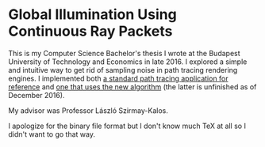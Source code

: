 # Global Illumination Using Continuous Ray Packets

This is my Computer Science Bachelor's thesis I wrote at the Budapest
University of Technology and Economics in late 2016.
I explored a simple and intuitive way to get rid of sampling noise in path
tracing rendering engines. I implemented both [a standard path tracing
application for reference][1] and [one that uses the new algorithm][2] (the
latter is unfinished as of December 2016).

My advisor was Professor László Szirmay-Kalos.

I apologize for the binary file format but I don't know much TeX at all so
I didn't want to go that way.

[1]: https://github.com/nilthehuman/Retra
[2]: https://github.com/nilthehuman/Silence

